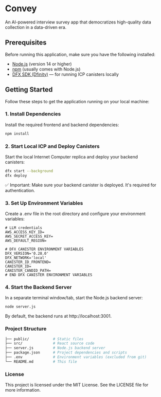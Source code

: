 # Convey

An AI-powered interview survey app that democratizes high-quality data collection in a data-driven era.

## Prerequisites

Before running this application, make sure you have the following installed:

- [Node.js](https://nodejs.org/) (version 14 or higher)
- [npm](https://www.npmjs.com/) (usually comes with Node.js)
- [DFX SDK (Dfinity)](https://internetcomputer.org/docs/current/developer-docs/setup/cli-tools/install/) — for running ICP canisters locally

## Getting Started

Follow these steps to get the application running on your local machine:

### 1. Install Dependencies

Install the required frontend and backend dependencies:

```bash
npm install
```

### 2. Start Local ICP and Deploy Canisters
Start the local Internet Computer replica and deploy your backend canisters:

```bash
dfx start --background
dfx deploy
```
✅ Important: Make sure your backend canister is deployed. It's required for authentication.

### 3. Set Up Environment Variables
Create a .env file in the root directory and configure your environment variables:

```env
# LLM credentials
AWS_ACCESS_KEY_ID=
AWS_SECRET_ACCESS_KEY=
AWS_DEFAULT_REGION=

# DFX CANISTER ENVIRONMENT VARIABLES
DFX_VERSION='0.28.0'
DFX_NETWORK='local'
CANISTER_ID_FRONTEND=
CANISTER_ID=
CANISTER_CANDID_PATH=
# END DFX CANISTER ENVIRONMENT VARIABLES
```

### 4. Start the Backend Server
In a separate terminal window/tab, start the Node.js backend server:

```bash
node server.js
```
By default, the backend runs at http://localhost:3001.

### Project Structure
```bash
├── public/           # Static files
├── src/              # React source code
├── server.js         # Node.js backend server
├── package.json      # Project dependencies and scripts
├── .env              # Environment variables (excluded from git)
└── README.md         # This file
```

### License
This project is licensed under the MIT License. See the LICENSE file for more information.
